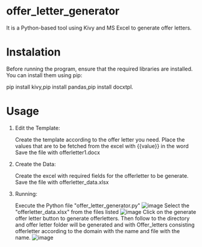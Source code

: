 # offer_letter_generator
It is a Python-based tool using Kivy and MS Excel to generate offer letters.
# Instalation
Before running the program, ensure that the required libraries are installed. You can install them using pip:

pip install kivy,pip install pandas,pip install docxtpl.
# Usage
1. Edit the Template:

    Create the template according to the offer letter you need.
    Place the values that are to be fetched from the excel with {{value}} in the word
    Save the file with offerletter1.docx
2. Create the Data:

    Create the excel with required fields for the offerletter to be generate.
    Save the file with offerletter_data.xlsx
3. Running:

    Execute the Python file "offer_letter_generator.py"
     ![image](https://github.com/user-attachments/assets/41c4a6a1-ddfa-4361-8119-55876ceed0ff)
    Select the "offerletter_data.xlsx" from the files listed
     ![image](https://github.com/user-attachments/assets/fed18b8f-f16b-4911-994d-14b3b3408f92)
   Click on the generate offer letter button to generate offerletters.
   Then follow to the directory and offer letter folder will be generated and with Offer_letters consisting offerletter according to the domain with the name and      file with the name.
     ![image](https://github.com/user-attachments/assets/b769b11d-28f3-4ed0-99a9-e4b1104c82a4)


